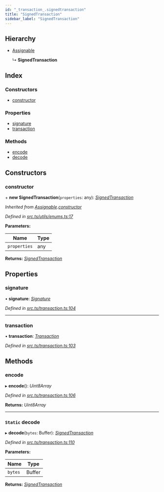 ```yaml
---
id: "_transaction_.signedtransaction"
title: "SignedTransaction"
sidebar_label: "SignedTransaction"
---
```


## Hierarchy

* [Assignable](_utils_enums_.assignable.md)

  ↳ **SignedTransaction**

## Index

### Constructors

* [constructor](_transaction_.signedtransaction.md#constructor)

### Properties

* [signature](_transaction_.signedtransaction.md#signature)
* [transaction](_transaction_.signedtransaction.md#transaction)

### Methods

* [encode](_transaction_.signedtransaction.md#encode)
* [decode](_transaction_.signedtransaction.md#static-decode)

## Constructors

###  constructor

\+ **new SignedTransaction**(`properties`: any): *[SignedTransaction](_transaction_.signedtransaction.md)*

*Inherited from [Assignable](_utils_enums_.assignable.md).[constructor](_utils_enums_.assignable.md#constructor)*

*Defined in [src.ts/utils/enums.ts:17](https://github.com/nearprotocol/nearlib/blob/476d416/src.ts/utils/enums.ts#L17)*

**Parameters:**

Name | Type |
------ | ------ |
`properties` | any |

**Returns:** *[SignedTransaction](_transaction_.signedtransaction.md)*

## Properties

###  signature

• **signature**: *[Signature](_transaction_.signature.md)*

*Defined in [src.ts/transaction.ts:104](https://github.com/nearprotocol/nearlib/blob/476d416/src.ts/transaction.ts#L104)*

___

###  transaction

• **transaction**: *[Transaction](_transaction_.transaction.md)*

*Defined in [src.ts/transaction.ts:103](https://github.com/nearprotocol/nearlib/blob/476d416/src.ts/transaction.ts#L103)*

## Methods

###  encode

▸ **encode**(): *Uint8Array*

*Defined in [src.ts/transaction.ts:106](https://github.com/nearprotocol/nearlib/blob/476d416/src.ts/transaction.ts#L106)*

**Returns:** *Uint8Array*

___

### `Static` decode

▸ **decode**(`bytes`: Buffer): *[SignedTransaction](_transaction_.signedtransaction.md)*

*Defined in [src.ts/transaction.ts:110](https://github.com/nearprotocol/nearlib/blob/476d416/src.ts/transaction.ts#L110)*

**Parameters:**

Name | Type |
------ | ------ |
`bytes` | Buffer |

**Returns:** *[SignedTransaction](_transaction_.signedtransaction.md)*
